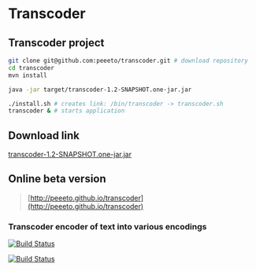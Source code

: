 # Transcoder

## Transcoder project

```bash
git clone git@github.com:peeeto/transcoder.git # download repository
cd transcoder
mvn install

java -jar target/transcoder-1.2-SNAPSHOT.one-jar.jar

./install.sh # creates link: /bin/transcoder -> transcoder.sh
transcoder & # starts application
```

## Download link

[transcoder-1.2-SNAPSHOT.one-jar.jar](https://drone.io/bitbucket.org/peeeto/transcoder/files/target/transcoder-1.2-SNAPSHOT.one-jar.jar)

## Online beta version

>[http://peeeto.github.io/transcoder](http://peeeto.github.io/transcoder)


### Transcoder encoder of text into various encodings

[![Build Status](https://drone.io/bitbucket.org/peeeto/transcoder/status.png)](https://drone.io/bitbucket.org/peeeto/transcoder/latest)

[![Build Status](https://travis-ci.org/peeeto/transcoder.svg)](https://travis-ci.org/peeeto/transcoder)
